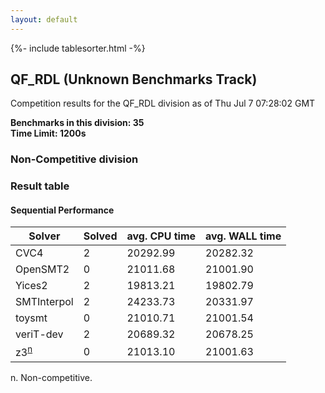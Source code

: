 ```yaml
---
layout: default
---
```

{%- include tablesorter.html -%}

##  QF_RDL (Unknown Benchmarks Track)

Competition results for the QF_RDL division as of Thu Jul 7 07:28:02 GMT

**Benchmarks in this division: 35**
<br/>
**Time Limit: 1200s**


###  Non-Competitive division 
### Result table
 




#### Sequential Performance
<table id="sequential" class="result sorted">
<thead>
<tr>
<th class="center">Solver</th>
<th class="center">Solved</th>
<th class="center">avg. CPU time </th>
<th class="center">avg. WALL time </th>
</tr>
</thead>
<tr>
<td>CVC4</td>
<td class="right">2</td>
<td class="right">20292.99</td>
<td class="right">20282.32</td>
</tr>
<tr>
<td>OpenSMT2</td>
<td class="right">0</td>
<td class="right">21011.68</td>
<td class="right">21001.90</td>
</tr>
<tr>
<td>Yices2</td>
<td class="right">2</td>
<td class="right">19813.21</td>
<td class="right">19802.79</td>
</tr>
<tr>
<td>SMTInterpol</td>
<td class="right">2</td>
<td class="right">24233.73</td>
<td class="right">20331.97</td>
</tr>
<tr>
<td>toysmt</td>
<td class="right">0</td>
<td class="right">21010.71</td>
<td class="right">21001.54</td>
</tr>
<tr>
<td>veriT-dev</td>
<td class="right">2</td>
<td class="right">20689.32</td>
<td class="right">20678.25</td>
</tr>
<tr>
<td>z3<SUP><a href="#fn">n</a></SUP>
</td>
<td class="right">0</td>
<td class="right">21013.10</td>
<td class="right">21001.63</td>
</tr>
</table>
<span id="fn"> n. Non-competitive.</span>



